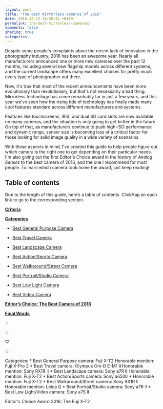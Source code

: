 ```yaml
---
layout: post
title: "The best mirrorless cameras of 2016"
date: 2016-12-12 18:35:51 +0100
permalink: the-best-mirrorless-cameras/
comments: false
sharing: true
categories: 
---
```


Despite some people's complaints about the recent lack of innovation in the photography industry, 2016 has been an awesome year. Nearly all manufacturers announced one or more new cameras over the past 12 months, including several new flagship models across different systems, and the current landscape offers many excellent choices for pretty much every type of photographer out there.

Now, it's true that most of the recent announcements have been more evolutionary than revolutionary, but that's not necessarily a bad thing. Mirrorless technology has come remarkably far in just a few years, and this year we've seen how the rising tide of technology has finally made many cool features standard across different manufacturers and systems. 

Features like touchscreens, IBIS, and dual SD card slots are now available on many cameras, and the situation is only going to get better in the future. On top of that, as manufacturers continue to push high-ISO performance and dynamic range, sensor size is becoming less of a critical factor for those looking for solid image quality in a wide variety of scenarios.

With those aspects in mind, I've created this guide to help people figure out which camera is the right one to get depending on their particular needs. I'm also giving out the first Editor's Choice award in the history of _Analog Senses_ to the best camera of 2016, and the one I recommend for most people. To learn which camera took home the award, just keep reading!

<h2 id="excerpt-point">Table of contents</h2>

Due to the length of this guide, here’s a table of contents. Click/tap on each link to go to the corresponding section.

<section class="toc">
	<strong><p><a class="toc-link" href="#criteria">Criteria</a></p></strong>
	<strong><p><a class="toc-link" href="#categories">Categories</a></p></strong>
	<ul>
		<li>
			<p><a class="toc-link" href="#general-purpose">Best General Purpose Camera</a></p>
		</li>
		<li>
			<p><a class="toc-link" href="#travel">Best Travel Camera</a></p>
		</li>
		<li>
			<p><a class="toc-link" href="#landscape">Best Landscape Camera</a></p>
		</li>
		<li>
			<p><a class="toc-link" href="#action-sports">Best Action/Sports Camera</a></p>
		</li>
		<li>
			<p><a class="toc-link" href="#walkaround-street">Best Walkaround/Street Camera</a></p>
		</li>
		<li>
			<p><a class="toc-link" href="#portrait-studio">Best Portrait/Studio Camera</a></p>
		</li>
		<li>
			<p><a class="toc-link" href="#low-light">Best Low Light Camera</a></p>
		</li>
		<li>
			<p><a class="toc-link" href="#video">Best Video Camera</a></p>
		</li>
	</ul>
	<strong><p><a class="toc-link" href="#editors-choice">Editor’s Choice: The Best Camera of 2016</a></p></strong>
	<strong><p><a class="toc-link" href="#final-words">Final Words</a></p></strong>
</section>

<p class="card-separator">♢</p>


<p class="card-separator">♤</p>
<p class="card-separator">♡</p>
<p class="card-separator">♧</p>




Categories:
	* Best General Purpose camera: Fuji X-T2
		Honorable mention: Fuji X-Pro 2
	* Best Travel camera: Olympus Om-D E-M1 II
		Honorable mention: Sony RX1R II
	* Best Landscape camera: Sony a7R II
		Honorable mention: Fuji X-T2
	* Best Action/Sports camera: Sony a6500
		* Honorable mention: Fuji X-T2
	* Best Walkaround/Street camera: Sony RX1R II
		Honorable mention: Leica Q
	* Best Portrait/Studio camera: Sony a7R II
	* Best Low Light/Video camera: Sony a7S II
	
Editor's Choice Award 2016: The Fuji X-T2
